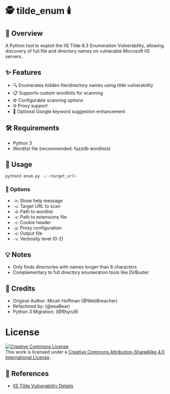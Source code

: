 # 🕵️ tilde_enum 🕯️

## 🎯 Overview
A Python tool to exploit the IIS Tilde 8.3 Enumeration Vulnerability, allowing discovery of full file and directory names on vulnerable Microsoft IIS servers.

## ✨ Features
- 🔍 Enumerates hidden file/directory names using tilde vulnerability
- 📋 Supports custom wordlists for scanning
- ⚙️ Configurable scanning options
- 🌐 Proxy support
- 🔮 Optional Google keyword suggestion enhancement

## 🛠️ Requirements
- Python 3
- Wordlist file (recommended: fuzzdb wordlists)

## 🚀 Usage
```bash
python3 enum.py -u <target_url> 
```

### 🔧 Options
- `-h`: Show help message
- `-u`: Target URL to scan
- `-d`: Path to wordlist
- `-e`: Path to extensions file
- `-c`: Cookie header
- `-p`: Proxy configuration
- `-o`: Output file
- `-v`: Verbosity level (0-2)

## 💡 Notes
- Only finds directories with names longer than 8 characters
- Complementary to full directory enumeration tools like DirBuster

## 👥 Credits
- Original Author: Micah Hoffman (@WebBreacher)
- Refactored by: (@esaBear)
- Python 3 Migration: (@Rhyru9)

# License
<a rel="license" href="http://creativecommons.org/licenses/by-sa/4.0/"><img alt="Creative Commons License" style="border-width:0" src="https://i.creativecommons.org/l/by-sa/4.0/88x31.png" /></a><br />This work is licensed under a <a rel="license" href="http://creativecommons.org/licenses/by-sa/4.0/">Creative Commons Attribution-ShareAlike 4.0 International License</a>.

## 🔗 References
- [IIS Tilde Vulnerability Details](https://soroush.secproject.com/blog/tag/iis-tilde-vulnerability/)
